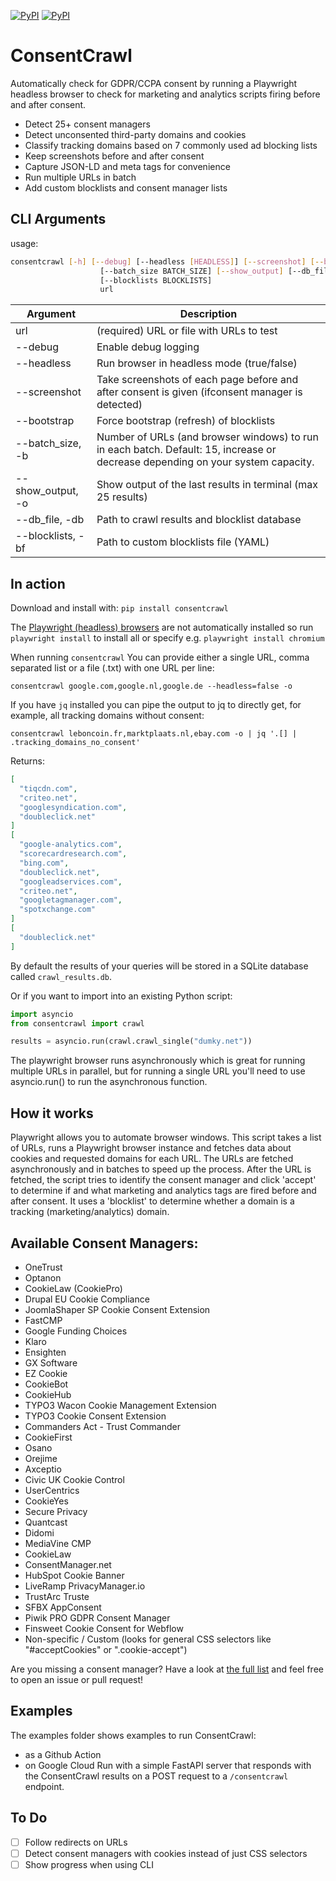 
[![PyPI](https://img.shields.io/pypi/v/consentcrawl.svg?maxAge=3600)](https://pypi.python.org/pypi/consentcrawl)
[![PyPI](https://img.shields.io/pypi/pyversions/consentcrawl.svg?maxAge=3600)](https://pypi.python.org/pypi/consentcrawl)

# ConsentCrawl
Automatically check for GDPR/CCPA consent by running a Playwright headless browser to check for marketing and analytics scripts firing before and after consent.
- Detect 25+ consent managers
- Detect unconsented third-party domains and cookies
- Classify tracking domains based on 7 commonly used ad blocking lists
- Keep screenshots before and after consent
- Capture JSON-LD and meta tags for convenience
- Run multiple URLs in batch
- Add custom blocklists and consent manager lists

## CLI Arguments
usage:
```sh
consentcrawl [-h] [--debug] [--headless [HEADLESS]] [--screenshot] [--bootstrap]
                    [--batch_size BATCH_SIZE] [--show_output] [--db_file DB_FILE]
                    [--blocklists BLOCKLISTS]
                    url
```

| Argument | Description |
|----------|-------------|
| url      | (required) URL or file with URLs to test
| --debug  | Enable debug logging
| --headless | Run browser in headless mode (true/false)
|  --screenshot | Take screenshots of each page before and after consent is given (ifconsent manager is detected)
|  --bootstrap | Force bootstrap (refresh) of blocklists
|  --batch_size, -b | Number of URLs (and browser windows) to run in each batch. Default: 15, increase or decrease depending on your system capacity.
| --show_output, -o | Show output of the last results in terminal (max 25 results)
| --db_file, -db | Path to crawl results and blocklist database
|  --blocklists, -bf | Path to custom blocklists file (YAML)

## In action
Download and install with:
`pip install consentcrawl`

The [Playwright (headless) browsers](https://playwright.dev/python/docs/browsers) are not automatically installed so run `playwright install` to install all or specify e.g. `playwright install chromium`

When running `consentcrawl` You can provide either a single URL, comma separated list or a file (.txt) with one URL per line:

`consentcrawl google.com,google.nl,google.de --headless=false -o`

If you have `jq` installed you can pipe the output to jq to directly get, for example, all tracking domains without consent:

`consentcrawl leboncoin.fr,marktplaats.nl,ebay.com -o | jq '.[] | .tracking_domains_no_consent'`

Returns:
```json
[
  "tiqcdn.com",
  "criteo.net",
  "googlesyndication.com",
  "doubleclick.net"
]
[
  "google-analytics.com",
  "scorecardresearch.com",
  "bing.com",
  "doubleclick.net",
  "googleadservices.com",
  "criteo.net",
  "googletagmanager.com",
  "spotxchange.com"
]
[
  "doubleclick.net"
]
```
By default the results of your queries will be stored in a SQLite database called `crawl_results.db`.

Or if you want to import into an existing Python script:
```python
import asyncio
from consentcrawl import crawl

results = asyncio.run(crawl.crawl_single("dumky.net"))
```

The playwright browser runs asynchronously which is great for running multiple
URLs in parallel, but for running a single URL you'll need to use asyncio.run()
to run the asynchronous function.

## How it works
Playwright allows you to automate browser windows. This script takes a list of URLs, runs a Playwright browser instance and fetches data about cookies and requested domains for each URL. The URLs are fetched asynchronously and in batches to speed up the process. After the URL is fetched, the script tries to identify the consent manager and click 'accept' to determine if and what marketing and analytics tags are fired before and after consent. It uses a 'blocklist' to determine whether a domain is a tracking (marketing/analytics) domain.

## Available Consent Managers:
- OneTrust
- Optanon
- CookieLaw (CookiePro)
- Drupal EU Cookie Compliance
- JoomlaShaper SP Cookie Consent Extension
- FastCMP
- Google Funding Choices
- Klaro
- Ensighten
- GX Software
- EZ Cookie
- CookieBot
- CookieHub
- TYPO3 Wacon Cookie Management Extension
- TYPO3 Cookie Consent Extension
- Commanders Act - Trust Commander
- CookieFirst
- Osano
- Orejime
- Axceptio
- Civic UK Cookie Control
- UserCentrics
- CookieYes
- Secure Privacy
- Quantcast
- Didomi
- MediaVine CMP
- CookieLaw
- ConsentManager.net
- HubSpot Cookie Banner
- LiveRamp PrivacyManager.io
- TrustArc Truste
- SFBX AppConsent
- Piwik PRO GDPR Consent Manager
- Finsweet Cookie Consent for Webflow
- Non-specific / Custom (looks for general CSS selectors like "#acceptCookies" or ".cookie-accept")

Are you missing a consent manager? Have a look at [the full list](consentcrawl/assets/consent_managers.yml) and feel free to open an issue or pull request!

## Examples
The examples folder shows examples to run ConsentCrawl:
- as a Github Action
- on Google Cloud Run with a simple FastAPI server that responds with the ConsentCrawl results on a POST request to a `/consentcrawl` endpoint.

## To Do
- [ ] Follow redirects on URLs
- [ ] Detect consent managers with cookies instead of just CSS selectors
- [ ] Show progress when using CLI
